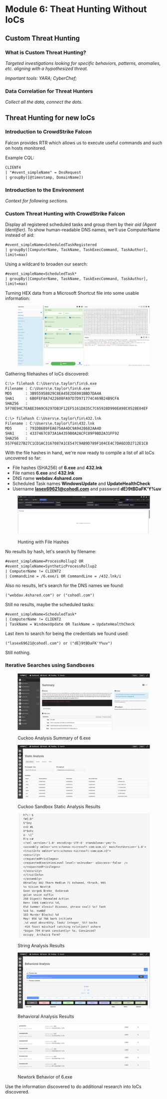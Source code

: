 # Module 6: Theat Hunting Without IoCs

## Custom Threat Hunting

### What is Custom Threat Hunting?

_Targeted investigations looking for specific behaviors, patterns, anomalies, etc. aligning with a hypothesized threat._&#x20;

_Important tools: YARA; CyberChef;_

### Data Correlation for Threat Hunters

_Collect all the data, connect the dots._

## Threat Hunting for new IoCs

### Introduction to CrowdStrike Falcon

Falcon provides RTR which allows us to execute useful commands and such on hosts monitored.

Example CQL:

```splunk-spl
CLIENT4
| "#event_simpleName" = DnsRequest
| groupBy([@timestamp, DomainName])
```

### Introduction to the Environment

_Context for following sections._

### Custom Threat Hunting with CrowdStrike Falcon

Display all registered scheduled tasks and group them by their _aid (Agent Identifier)_. To show human-readable DNS names, we'll use ComputerName instead of aid:

```splunk-spl
#event_simpleName=ScheduledTaskRegistered
| groupBy([ComputerName, TaskName, TaskExecCommand, TaskAuthor], limit=max)
```

Using a wildcard to broaden our search:

```splunk-spl
#event_simpleName=ScheduledTask*
| groupBy([ComputerName, TaskName, TaskExecCommand, TaskAuthor], limit=max)
```

Turning HEX data from a Microsoft Shortcut file into some usable information:

<figure><img src="../../../.gitbook/assets/image (1) (1) (1) (1) (1) (1) (1) (1) (1).png" alt=""><figcaption></figcaption></figure>

Gathering filehashes of IoCs discovered:

```batch
C:\> filehash C:\Users\e.taylor\fin\6.exe
Filename : C:\Users\e.taylor\fin\6.exe
MD5      : 3B955958829C8EA45E2DE001BBD7DA4A
SHA1     : 6B0FEF8A7422608FA97D7D971774C469B24B9CFA
SHA256   : 5F78E94C7EABE39A9C6297DB3F12EF5161D835C7C65928D990EA98C0528E04EF

C:\> filehash C:\Users\e.taylor\fin\432.lnk
Filename : C:\Users\e.taylor\fin\432.lnk
MD5      : 791DB6B9FEA675AA4DC9A9428682AA4D
SHA1     : 4337467C073A1A4359B0A2ACFC89F9BD2A31FF92
SHA256   : 557F6E27B27C1CD1AC3167087A1CE547C9AB9D789F104CE4C7DA6D3D2712E1C8
```

With the file hashes in hand, we're now ready to compile a list of all IoCs uncovered so far:

* File hashes (SHA256) of **6.exe** and **432.lnk**
* File names **6.exe** and **432.lnk**
* DNS name **webdav.4shared.com**
* Scheduled Task names **WindowsUpdate** and **UpdateHealthCheck**
* Username **lasex69621@cohodl.com** and password **dE}9tBDaFK'Y%uv**

<figure><img src="../../../.gitbook/assets/image (1) (1) (1) (1) (1) (1) (1) (1) (1) (1).png" alt=""><figcaption><p>Hunting with File Hashes</p></figcaption></figure>

No results by hash, let's search by filename:

```splunk-spl
#event_simpleName=ProcessRollup2 OR #event_simpleName=SyntheticProcessRollup2
| ComputerName != CLIENT2
| CommandLine = /6.exe/i OR CommandLine = /432.lnk/i
```

Also no results, let's search for the DNS names we found:

```splunk-spl
("webdav.4shared.com") or ("cohodl.com")
```

Still no results, maybe the scheduled tasks:

```splunk-spl
#event_simpleName=ScheduledTask*
| ComputerName != CLIENT2
| TaskName = WindowsUpdate OR TaskName = UpdateHealthCheck
```

Last item to search for being the credentials we found used:

```splunk-spl
("lasex69621@cohodl.com") or ("dE}9tBDaFK'Y%uv")
```

Still nothing.

### Iterative Searches using Sandboxes

<figure><img src="../../../.gitbook/assets/image (12) (1) (1).png" alt=""><figcaption><p>Cuckoo Analysis Summary of 6.exe</p></figcaption></figure>

<figure><img src="../../../.gitbook/assets/image (13) (1).png" alt=""><figcaption><p>Cuckoo Sandbox Static Analysis Results</p></figcaption></figure>

<figure><img src="../../../.gitbook/assets/image (14) (1).png" alt=""><figcaption><p>String Analysis Results</p></figcaption></figure>

<figure><img src="../../../.gitbook/assets/image (15) (1).png" alt=""><figcaption><p>Behavioral Analysis Results</p></figcaption></figure>

<figure><img src="../../../.gitbook/assets/image (16) (1).png" alt=""><figcaption><p>Newtork Behavior of 6.exe</p></figcaption></figure>

Use the information discovered to do additional research into IoCs discovered.

